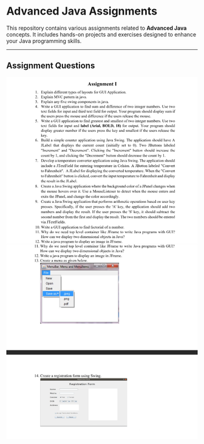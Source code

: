 # Advanced Java Assignments

This repository contains various assignments related to **Advanced Java** concepts. It includes hands-on projects and exercises designed to enhance your Java programming skills.

---

## Assignment Questions
![Question Image 1](images/question1.png)  
![Question Image 1](images/question2.png)  
  